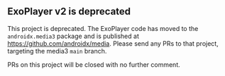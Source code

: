 ## ExoPlayer v2 is deprecated

This project is deprecated. The ExoPlayer code has moved to the
`androidx.media3` package and is published at
https://github.com/androidx/media. Please send any PRs to that project,
targeting the media3 `main` branch.

PRs on this project will be closed with no further comment.

